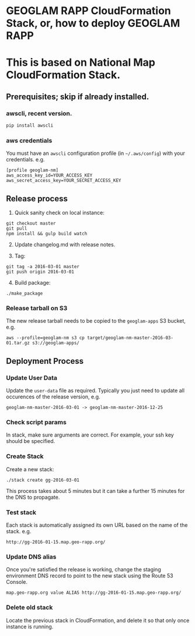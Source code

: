 # GEOGLAM RAPP CloudFormation Stack, or, how to deploy GEOGLAM RAPP
# This is based on National Map CloudFormation Stack.

## Prerequisites; skip if already installed.

### awscli, recent version.

```sh
pip install awscli
```

### aws credentials

You must have an `awscli` configuration profile (in `~/.aws/config`) with your credentials. e.g.

```
[profile geoglam-nm]
aws_access_key_id=YOUR_ACCESS_KEY
aws_secret_access_key=YOUR_SECRET_ACCESS_KEY
```

## Release process

1. Quick sanity check on local instance:

```
git checkout master
git pull
npm install && gulp build watch
```

2. Update changelog.md with release notes.

3. Tag:

```
git tag -a 2016-03-01 master
git push origin 2016-03-01
```

4. Build package:

```
./make_package
```

### Release tarball on S3

The new release tarball needs to be copied to the `geoglam-apps` S3 bucket, e.g.

```
aws --profile=geoglam-nm s3 cp target/geoglam-nm-master-2016-03-01.tar.gz s3://geoglam-apps/
```

## Deployment Process

### Update User Data

Update the `user-data` file as required. Typically you just need to update all occurences of the release version, e.g.

```
geoglam-nm-master-2016-03-01 -> geoglam-nm-master-2016-12-25
```

### Check script params

In stack, make sure arguments are correct. For example, your ssh key should be specified.

### Create Stack

Create a new stack:

```
./stack create gg-2016-03-01
```

This process takes about 5 minutes but it can take a further 15 minutes for the DNS to propagate.

### Test stack

Each stack is automatically assigned its own URL based on the name of the stack. e.g.

```
http://gg-2016-01-15.map.geo-rapp.org/
```

### Update DNS alias

Once you're satisfied the release is working, change the staging environment DNS record to point to the new stack using the Route 53 Console.

```
map.geo-rapp.org value ALIAS http://gg-2016-01-15.map.geo-rapp.org/
```

### Delete old stack

Locate the previous stack in CloudFormation, and delete it so that only once instance is running.

